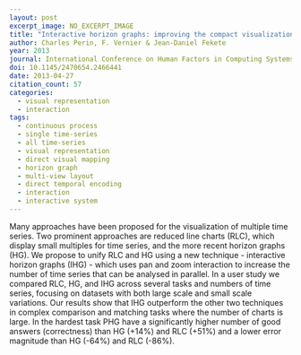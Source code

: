 ```yaml
---
layout: post
excerpt_image: NO_EXCERPT_IMAGE
title: "Interactive horizon graphs: improving the compact visualization of multiple time series"
author: Charles Perin, F. Vernier & Jean-Daniel Fekete
year: 2013
journal: International Conference on Human Factors in Computing Systems
doi: 10.1145/2470654.2466441
date: 2013-04-27
citation_count: 57
categories:
  - visual representation
  - interaction
tags:
  - continuous process
  - single time-series
  - all time-series
  - visual representation
  - direct visual mapping
  - horizon graph
  - multi-view layout
  - direct temporal encoding
  - interaction
  - interactive system
---
```

Many approaches have been proposed for the visualization of multiple time series. Two prominent approaches are reduced line charts (RLC), which display small multiples for time series, and the more recent horizon graphs (HG). We propose to unify RLC and HG using a new technique - interactive horizon graphs (IHG) - which uses pan and zoom interaction to increase the number of time series that can be analysed in parallel. In a user study we compared RLC, HG, and IHG across several tasks and numbers of time series, focusing on datasets with both large scale and small scale variations. Our results show that IHG outperform the other two techniques in complex comparison and matching tasks where the number of charts is large. In the hardest task PHG have a significantly higher number of good answers (correctness) than HG (+14%) and RLC (+51%) and a lower error magnitude than HG (-64%) and RLC (-86%).
